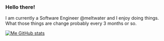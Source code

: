 ### Hello there! 

I am currently a Software Engineer @meltwater and I enjoy doing things. What those things are change probably every 3 months or so.

[![Me GitHub stats](https://github-readme-stats.vercel.app/api?username=jarrodthibodeau)](https://github.com/anuraghazra/github-readme-stats)


<!--
**jarrodthibodeau/jarrodthibodeau** is a ✨ _special_ ✨ repository because its `README.md` (this file) appears on your GitHub profile.

Here are some ideas to get you started:

- 🔭 I’m currently working on ...
- 🌱 I’m currently learning ...
- 👯 I’m looking to collaborate on ...
- 🤔 I’m looking for help with ...
- 💬 Ask me about ...
- 📫 How to reach me: ...
- 😄 Pronouns: ...
- ⚡ Fun fact: ...
-->
